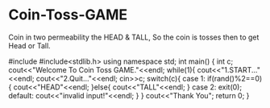 # Coin-Toss-GAME
Coin in two permeability the HEAD &amp; TALL, So the coin is tosses then to get Head or Tall.

#include<iostream>
#include<stdlib.h>
using namespace std;
int main()
{
    int c;
cout<<"Welcome To Coin Toss GAME."<<endl;
while(1){
        cout<<"1.START..."<<endl;
        cout<<"2.Quit..."<<endl;
        cin>>c;
        switch(c){
            case 1:
                if(rand()%2==0)
                 {
                    cout<<"HEAD"<<endl;
                  }else{
                     cout<<"TALL"<<endl;
                }
            case 2: exit(0);
            default: cout<<"invalid input!"<<endl;
        }
}
cout<<"Thank You";
return 0;
}
